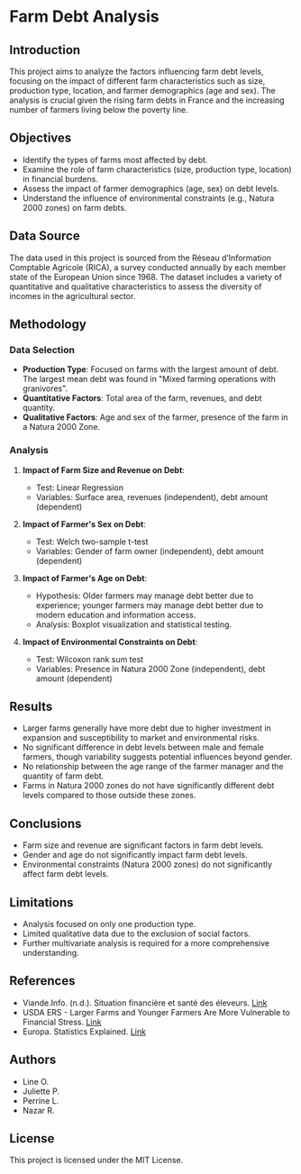 # Farm Debt Analysis

## Introduction

This project aims to analyze the factors influencing farm debt levels, focusing on the impact of different farm characteristics such as size, production type, location, and farmer demographics (age and sex). The analysis is crucial given the rising farm debts in France and the increasing number of farmers living below the poverty line.

## Objectives

- Identify the types of farms most affected by debt.
- Examine the role of farm characteristics (size, production type, location) in financial burdens.
- Assess the impact of farmer demographics (age, sex) on debt levels.
- Understand the influence of environmental constraints (e.g., Natura 2000 zones) on farm debts.

## Data Source

The data used in this project is sourced from the Réseau d’Information Comptable Agricole (RICA), a survey conducted annually by each member state of the European Union since 1968. The dataset includes a variety of quantitative and qualitative characteristics to assess the diversity of incomes in the agricultural sector.

## Methodology

### Data Selection

- **Production Type**: Focused on farms with the largest amount of debt. The largest mean debt was found in "Mixed farming operations with granivores".
- **Quantitative Factors**: Total area of the farm, revenues, and debt quantity.
- **Qualitative Factors**: Age and sex of the farmer, presence of the farm in a Natura 2000 Zone.

### Analysis

1. **Impact of Farm Size and Revenue on Debt**:
   - Test: Linear Regression
   - Variables: Surface area, revenues (independent), debt amount (dependent)

2. **Impact of Farmer's Sex on Debt**:
   - Test: Welch two-sample t-test
   - Variables: Gender of farm owner (independent), debt amount (dependent)

3. **Impact of Farmer's Age on Debt**:
   - Hypothesis: Older farmers may manage debt better due to experience; younger farmers may manage debt better due to modern education and information access.
   - Analysis: Boxplot visualization and statistical testing.

4. **Impact of Environmental Constraints on Debt**:
   - Test: Wilcoxon rank sum test
   - Variables: Presence in Natura 2000 Zone (independent), debt amount (dependent)

## Results

- Larger farms generally have more debt due to higher investment in expansion and susceptibility to market and environmental risks.
- No significant difference in debt levels between male and female farmers, though variability suggests potential influences beyond gender.
- No relationship between the age range of the farmer manager and the quantity of farm debt.
- Farms in Natura 2000 zones do not have significantly different debt levels compared to those outside these zones.

## Conclusions

- Farm size and revenue are significant factors in farm debt levels.
- Gender and age do not significantly impact farm debt levels.
- Environmental constraints (Natura 2000 zones) do not significantly affect farm debt levels.

## Limitations

- Analysis focused on only one production type.
- Limited qualitative data due to the exclusion of social factors.
- Further multivariate analysis is required for a more comprehensive understanding.

## References

- Viande.Info. (n.d.). Situation financière et santé des éleveurs. [Link](https://www.viande.info/eleveur-situation-financiere-sante-endettement-suicide)
- USDA ERS - Larger Farms and Younger Farmers Are More Vulnerable to Financial Stress. [Link](https://www.ers.usda.gov/amber-waves/2019/october/larger-farms-and-younger-farmers-are-more-vulnerable-to-financial-stress/)
- Europa. Statistics Explained. [Link](https://ec.europa.eu/eurostat/statistics-explained/index.php?oldid=431368)

## Authors

- Line O.
- Juliette P.
- Perrine L.
- Nazar R.

## License

This project is licensed under the MIT License.
